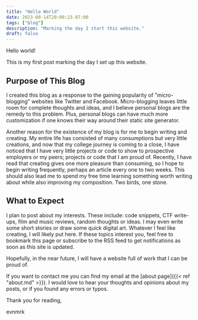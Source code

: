 ```yaml
---
title: "Hello World"
date: 2023-09-14T20:00:23-07:00
tags: ["blog"]
description: "Marking the day I start this website."
draft: false
---
```


Hello world!

This is my first post marking the day I set up this website.

<!--more-->

## Purpose of This Blog

I created this blog as a response to the gaining popularity of "micro-blogging" websites like Twitter and Facebook. Micro-blogging leaves little room for complete thoughts and ideas, and I believe personal blogs are the remedy to this problem. Plus, personal blogs can have much more customization if one knows their way around their static site generator.

Another reason for the existence of my blog is for me to begin writing and creating. My entire life has consisted of many consumptions but very little creations, and now that my college journey is coming to a close, I have noticed that I have very little projects or code to show to prospective employers or my peers; projects or code that I am proud of. Recently, I have read that creating gives one more pleasure than consuming, so I hope to begin writing frequently, perhaps an article every one to two weeks. This should also lead me to spend my free time learning something worth writing about while also improving my composition. Two birds, one stone.

## What to Expect

I plan to post about my interests. These include: code snippets, CTF write-ups, film and music reviews, random thoughts or ideas. I may even write some short stories or draw some quick digital art. Whatever I feel like creating, I will likely put here. If these topics interest you, feel free to bookmark this page or subscribe to the RSS feed to get notifications as soon as this site is updated.

Hopefully, in the near future, I will have a website full of work that I can be proud of.

If you want to contact me you can find my email at the [about page]({{< ref "about.md" >}}). I would love to hear your thoughts and opinions about my posts, or if you found any errors or typos.

Thank you for reading,

evnmrk
